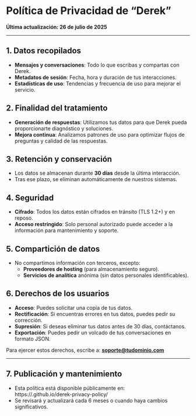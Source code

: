 # Política de Privacidad de “Derek”

**Última actualización: 26 de julio de 2025**

---

## 1. Datos recopilados

- **Mensajes y conversaciones**: Todo lo que escribas y compartas con Derek.  
- **Metadatos de sesión**: Fecha, hora y duración de tus interacciones.  
- **Estadísticas de uso**: Tendencias y frecuencia de uso para mejorar el servicio.  

## 2. Finalidad del tratamiento

- **Generación de respuestas**: Utilizamos tus datos para que Derek pueda proporcionarte diagnóstico y soluciones.  
- **Mejora continua**: Analizamos patrones de uso para optimizar flujos de preguntas y calidad de las respuestas.  

## 3. Retención y conservación

- Los datos se almacenan durante **30 días** desde la última interacción.  
- Tras ese plazo, se eliminan automáticamente de nuestros sistemas.  

## 4. Seguridad

- **Cifrado**: Todos los datos están cifrados en tránsito (TLS 1.2+) y en reposo.  
- **Acceso restringido**: Solo personal autorizado puede acceder a la información para mantenimiento y soporte.  

## 5. Compartición de datos

- No compartimos información con terceros, excepto:  
  - **Proveedores de hosting** (para almacenamiento seguro).  
  - **Servicios de analítica** anónima (sin datos personales identificables).  

## 6. Derechos de los usuarios

- **Acceso**: Puedes solicitar una copia de tus datos.  
- **Rectificación**: Si encuentras errores en tus datos, puedes pedir su corrección.  
- **Supresión**: Si deseas eliminar tus datos antes de 30 días, contáctanos.  
- **Exportación**: Puedes pedir un volcado de tus conversaciones en formato JSON.

Para ejercer estos derechos, escribe a: **soporte@tudominio.com**

---

## 7. Publicación y mantenimiento

- Esta política está disponible públicamente en:  
  https://<tu-usuario>.github.io/derek-privacy-policy/  
- Se revisará y actualizará cada 6 meses o cuando haya cambios significativos.  
